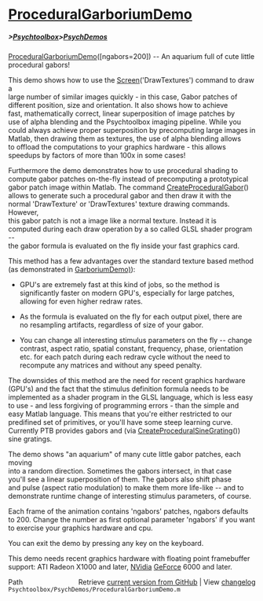 # [ProceduralGarboriumDemo](ProceduralGarboriumDemo)
##### >[Psychtoolbox](Psychtoolbox)>[PsychDemos](PsychDemos)

[ProceduralGarboriumDemo](ProceduralGarboriumDemo)([ngabors=200]) -- An aquarium full of cute little procedural gabors!  
  
This demo shows how to use the [Screen](Screen)('DrawTextures') command to draw a  
large number of similar images quickly - in this case, Gabor patches of  
different position, size and orientation. It also shows how to achieve  
fast, mathematically correct, linear superposition of image patches by  
use of alpha blending and the Psychtoolbox imaging pipeline. While you  
could always achieve proper superposition by precomputing large images in  
Matlab, then drawing them as textures, the use of alpha blending allows  
to offload the computations to your graphics hardware - this allows  
speedups by factors of more than 100x in some cases!  
  
Furthermore the demo demonstrates how to use procedural shading to  
compute gabor patches on-the-fly instead of precomputing a prototypical  
gabor patch image within Matlab. The command [CreateProceduralGabor](CreateProceduralGabor)()  
allows to generate such a procedural gabor and then draw it with the  
normal 'DrawTexture' or 'DrawTextures' texture drawing commands. However,  
this gabor patch is not a image like a normal texture. Instead it is  
computed during each draw operation by a so called GLSL shader program --  
the gabor formula is evaluated on the fly inside your fast graphics card.  
  
This method has a few advantages over the standard texture based method  
(as demonstrated in [GarboriumDemo)](GarboriumDemo)):  
  
- GPU's are extremely fast at this kind of jobs, so the method is  
significantly faster on modern GPU's, especially for large patches,  
allowing for even higher redraw rates.  
  
- As the formula is evaluated on the fly for each output pixel, there are  
no resampling artifacts, regardless of size of your gabor.  
  
- You can change all interesting stimulus parameters on the fly -- change  
contrast, aspect ratio, spatial constant, frequency, phase, orientation  
etc. for each patch during each redraw cycle without the need to  
recompute any matrices and without any speed penalty.  
  
The downsides of this method are the need for recent graphics hardware  
(GPU's) and the fact that the stimulus definition formula needs to be  
implemented as a shader program in the GLSL language, which is less easy  
to use - and less forgiving of programming errors - than the simple and  
easy Matlab language. This means that you're either restricted to our  
predifined set of primitives, or you'll have some steep learning curve.  
Currently PTB provides gabors and (via [CreateProceduralSineGrating](CreateProceduralSineGrating)())  
sine gratings.  
  
The demo shows "an aquarium" of many cute little gabor patches, each moving  
into a random direction. Sometimes the gabors intersect, in that case  
you'll see a linear superposition of them. The gabors also shift phase  
and pulse (aspect ratio modulation) to make them more life-like -- and to  
demonstrate runtime change of interesting stimulus parameters, of course.  
  
Each frame of the animation contains 'ngabors' patches, ngabors defaults  
to 200. Change the number as first optional parameter 'ngabors' if you want  
to exercise your graphics hardware and cpu.  
  
You can exit the demo by pressing any key on the keyboard.  
  
This demo needs recent graphics hardware with floating point framebuffer  
support: ATI Radeon X1000 and later, [NVidia](NVidia) [GeForce](GeForce) 6000 and later.  




<div class="code_header" style="text-align:right;">
  <span style="float:left;">Path&nbsp;&nbsp;</span> <span class="counter">Retrieve <a href=
  "https://raw.github.com/Psychtoolbox-3/Psychtoolbox-3/beta/Psychtoolbox/PsychDemos/ProceduralGarboriumDemo.m">current version from GitHub</a> | View <a href=
  "https://github.com/Psychtoolbox-3/Psychtoolbox-3/commits/beta/Psychtoolbox/PsychDemos/ProceduralGarboriumDemo.m">changelog</a></span>
</div>
<div class="code">
  <code>Psychtoolbox/PsychDemos/ProceduralGarboriumDemo.m</code>
</div>

